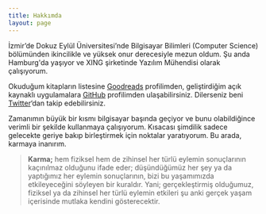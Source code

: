 ```yaml
---
title: Hakkımda
layout: page
---
```


İzmir’de Dokuz Eylül Üniversitesi’nde Bilgisayar Bilimleri (Computer Science) bölümünden ikincilikle ve yüksek onur derecesiyle mezun oldum. Şu anda Hamburg'da yaşıyor ve XING şirketinde Yazılım Mühendisi olarak çalışıyorum.

Okuduğum kitapların listesine [Goodreads](https://www.goodreads.com/mertbulan) profilimden, geliştirdiğim açık kaynaklı uygulamalara [GitHub](https://github.com/mertbulan/) profilimden ulaşabilirsiniz. Dilerseniz beni [Twitter](https://twitter.com/mertbulan)‘dan takip edebilirsiniz.

Zamanımın büyük bir kısmı bilgisayar başında geçiyor ve bunu olabildiğince verimli bir şekilde kullanmaya çalışıyorum. Kısacası şimdilik sadece gelecekte geriye bakıp birleştirmek için noktalar yaratıyorum. Bu arada, karmaya inanırım.

> **Karma;** hem fiziksel hem de zihinsel her türlü eylemin sonuçlarının kaçınılmaz olduğunu ifade eder; düşündüğümüz her şey ya da yaptığımız her eylemin sonuçlarının, bizi bu yaşamımızda etkileyeceğini söyleyen bir kuraldır. Yani; gerçekleştirmiş olduğumuz, fiziksel ya da zihinsel her türlü eylemin etkileri şu anki gerçek yaşam içerisinde mutlaka kendini gösterecektir.

